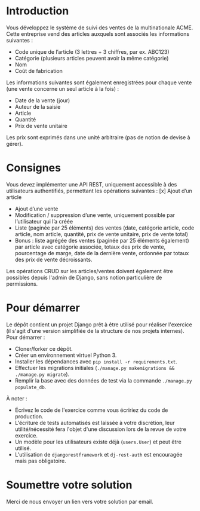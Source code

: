 # Introduction

Vous développez le système de suivi des ventes de la multinationale ACME. Cette entreprise vend des articles auxquels sont associés les informations suivantes :
* Code unique de l’article (3 lettres + 3 chiffres, par ex. ABC123)
* Catégorie (plusieurs articles peuvent avoir la même catégorie)
* Nom
* Coût de fabrication

Les informations suivantes sont également enregistrées pour chaque vente (une vente concerne un seul article à la fois) :
* Date de la vente (jour)
* Auteur de la saisie
* Article
* Quantité
* Prix de vente unitaire

Les prix sont exprimés dans une unité arbitraire (pas de notion de devise à gérer).

# Consignes

Vous devez implémenter une API REST, uniquement accessible à des utilisateurs authentifiés, permettant les opérations suivantes :
[x] Ajout d’un article
* Ajout d’une vente
* Modification / suppression d’une vente, uniquement possible par l’utilisateur qui l’a créée
* Liste (paginée par 25 éléments) des ventes (date, catégorie article, code article, nom article, quantité, prix de vente unitaire, prix de vente total)
* Bonus : liste agrégée des ventes (paginée par 25 éléments également) par article avec catégorie associée, totaux des prix de vente, pourcentage de marge, date de la dernière vente, ordonnée par totaux des prix de vente décroissants.

Les opérations CRUD sur les articles/ventes doivent également être possibles depuis l'admin de Django, sans notion particulière de permissions.

# Pour démarrer

Le dépôt contient un projet Django prêt à être utilisé pour réaliser l'exercice (il s'agit d'une version simplifiée de la structure de nos projets internes). Pour démarrer :
* Cloner/forker ce dépôt.
* Créer un environnement virtuel Python 3.
* Installer les dépendances avec `pip install -r requirements.txt`.
* Effectuer les migrations initiales (`./manage.py makemigrations && ./manage.py migrate`).
* Remplir la base avec des données de test via la commande `./manage.py populate_db`.

À noter :
* Écrivez le code de l'exercice comme vous écririez du code de production.
* L'écriture de tests automatisés est laissée à votre discrétion, leur utilité/nécessité fera l'objet d'une discussion lors de la revue de votre exercice.
* Un modèle pour les utilisateurs existe déjà (`users.User`) et peut être utilisé.
* L'utilisation de `djangorestframework` et `dj-rest-auth` est encouragée mais pas obligatoire.

# Soumettre votre solution

Merci de nous envoyer un lien vers votre solution par email.
